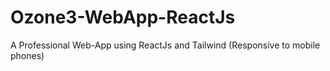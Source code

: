 # Ozone3-WebApp-ReactJs
A Professional Web-App using ReactJs and Tailwind (Responsive to mobile phones)
